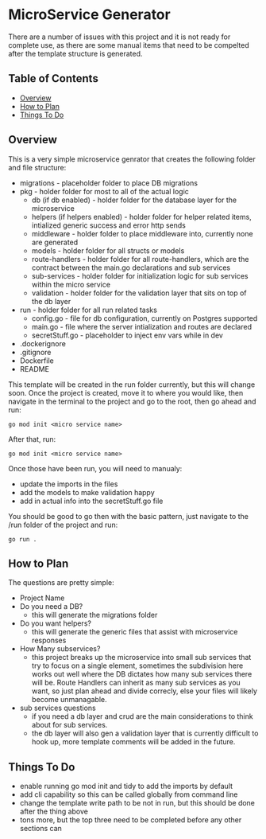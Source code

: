 # MicroService Generator

There are a number of issues with this project and it is not ready for complete use, as there are some manual items that need to be compelted after the template structure is generated.

## Table of Contents

- [Overview](#overview)
- [How to Plan](#how-to-plan)
- [Things To Do](#things-to-do)

## Overview

This is a very simple microservice genrator that creates the following folder and file structure:

- migrations - placeholder folder to place DB migrations
- pkg - holder folder for most to all of the actual logic
  - db (if db enabled) - holder folder for the database layer for the microservice
  - helpers (if helpers enabled) - holder folder for helper related items, intialized generic success and error http sends
  - middleware - holder folder to place middleware into, currently none are generated
  - models - holder folder for all structs or models
  - route-handlers - holder folder for all route-handlers, which are the contract between the main.go declarations and sub services
  - sub-services - holder folder for initialization logic for sub services within the micro service
  - validation - holder folder for the validation layer that sits on top of the db layer
- run - holder folder for all run related tasks
  - config.go - file for db configuration, currently on Postgres supported
  - main.go - file where the server intialization and routes are declared
  - secretStuff.go - placeholder to inject env vars while in dev
- .dockerignore
- .gitignore
- Dockerfile
- README

This template will be created in the run folder currently, but this will change soon.
Once the project is created, move it to where you would like, then navigate in the
terminal to the project and go to the root, then go ahead and run:

```
go mod init <micro service name>
```

After that, run:

```
go mod init <micro service name>
```

Once those have been run, you will need to manualy:

- update the imports in the files
- add the models to make validation happy
- add in actual info into the secretStuff.go file

You should be good to go then with the basic pattern, just navigate to the /run folder of the project and run:

```
go run .
```

## How to Plan

The questions are pretty simple:

- Project Name
- Do you need a DB?
  - this will generate the migrations folder
- Do you want helpers?
  - this will generate the generic files that assist with microservice responses
- How Many subservices?
  - this project breaks up the microservice into small sub services that try to focus on a single element, sometimes the subdivision here works out well where the DB dictates how many sub services there will be. Route Handlers can inherit as many sub services as you want, so just plan ahead and divide correcly, else your files will likely become unmanagable.
- sub services questions
  - if you need a db layer and crud are the main considerations to think about for sub services.
  - the db layer will also gen a validation layer that is currently difficult to hook up, more template comments will be added in the future.

## Things To Do

- enable running go mod init and tidy to add the imports by default
- add cli capability so this can be called globally from command line
- change the template write path to be not in run, but this should be done after the thing above
- tons more, but the top three need to be completed before any other sections can
